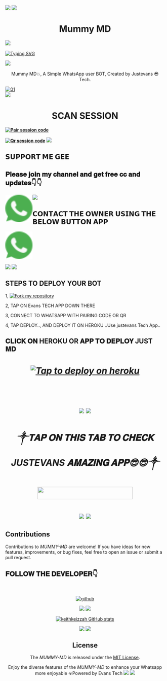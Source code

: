 <a><img src='https://i.imgur.com/LyHic3i.gif'/></a>
<a><img src='https://i.imgur.com/LyHic3i.gif'/></a>
 <h1 align="center"> Mummy MD</h1>


<a><img src='https://telegra.ph/file/ddd699269a1e50008ac4e.jpg'/></a>
      
[![Typing SVG](https://readme-typing-svg.herokuapp.com?font=Rockstar-ExtraBold&color=pink&lines=Ȃ̈M̑̈+Mummy+M̑̈D̑̈+C̑̈Ȓ̈Ȇ̈Ȃ̈T̑̈Ȇ̈D̑̈+B̑̈Y̑̈+JUSTEVANS)](https://git.io/typing-svg)

<a><img src='https://i.imgur.com/LyHic3i.gif'/></a>
 
<p align="center"> Mummy MD💥, A Simple WhatsApp user BOT, Created by Justevans 😎 Tech.
</p>



  <a href="https://ibb.co/N6NMDtn"><img src="https://telegra.ph/file/ddd699269a1e50008ac4e.jpg" alt="01" border="0" /></a>                     
<a><img src='https://i.imgur.com/LyHic3i.gif'/></a>
 <h1 align="center">  SCAN SESSION </h1>
 

  <a href="https://justevans-session-bd5cfaec090b.herokuapp.com/"><img src="https://img.shields.io/badge/Pair%20session%20code-white" alt="𝐏𝐚𝐢𝐫 𝐬𝐞𝐬𝐬𝐢𝐨𝐧 𝐜𝐨𝐝𝐞" width="300"></a>


  <a href="https://justevans-session-bd5cfaec090b.herokuapp.com/"><img src="https://img.shields.io/badge/qr%20session%20code-orange" alt="𝐐𝐫 𝐬𝐞𝐬𝐬𝐢𝐨𝐧 𝐜𝐨𝐝𝐞" width="300"></a>
<a><img src='https://i.imgur.com/LyHc3i.gif'/></a>
## 𝗦𝗨𝗣𝗣𝗢𝗥𝗧 𝗠𝗘 𝗚𝗘𝗘
## 𝐏𝐥𝐞𝐚𝐬𝐞 𝐣𝐨𝐢𝐧 𝐦𝐲 𝐜𝐡𝐚𝐧𝐧𝐞𝐥 𝐚𝐧𝐝 𝐠𝐞𝐭 𝐟𝐫𝐞𝐞 𝐜𝐜 𝐚𝐧𝐝 𝐮𝐩𝐝𝐚𝐭𝐞𝐬👇👇


<p align="centre">
  <a href="https://whatsapp.com/channel/0029Vaan9TF9Bb62l8wpoD47">
    <img align="left" alt="SIEGRIN | Whastapp" width="86px" src="https://raw.githubusercontent.com/PikaBotz/My_Personal_Space/main/Images/AnyaBot_pics/Anya_v2/Whatsapp.svg" />
  

   
   <a><img src='https://i.imgur.com/LyHic3i.gif'/></a>

## 𝗖𝗢𝗡𝗧𝗔𝗖𝗧 𝗧𝗛𝗘 𝗢𝗪𝗡𝗘𝗥 𝗨𝗦𝗜𝗡𝗚 𝗧𝗛𝗘 𝗕𝗘𝗟𝗢𝗪 𝗕𝗨𝗧𝗧𝗢𝗡 𝗔𝗣𝗣

<p align="left">
  <a href="https://wa.me/2348059540212?text=Hello%20Keith~tech%20...%20I%20need%20some%20help%20in%20huncho%20md">
    <img align="centre" alt="SIEGRIN | Whastapp" width="86px" src="https://raw.githubusercontent.com/PikaBotz/My_Personal_Space/main/Images/AnyaBot_pics/Anya_v2/Whatsapp.svg" />

   
 <a><img src='https://i.imgur.com/LyHic3i.gif'/></a>
<a><img src='https://i.imgur.com/LyHic3i.gif'/></a>

## STEPS TO DEPLOY YOUR BOT


1, <a href="https://github.com/jußt/Mummy-MD1/fork"><img src="https://img.shields.io/badge/Fork%20My%20Repository-blue" alt="Fork my repository" width="300"></a>

2, TAP ON Evans TECH APP DOWN THERE



3, CONNECT TO WHATSAPP WITH PAIRING CODE OR QR



4, TAP DEPLOY.., AND DEPLOY IT ON HEROKU ..Use justevans Tech App..

## 𝐂𝐋𝐈𝐂𝐊 𝐎𝐍 HEROKU OR 𝐀𝐏𝐏 𝐓𝐎 𝐃𝐄𝐏𝐋𝐎𝐘  JUST  𝐌𝐃
<h1 align="center">
 
 ***[![Tap to deploy on heroku](https://www.herokucdn.com/deploy/button.svg)](https://dashboard.heroku.com/new?button-url=https://github.com//MUMMY-MD1&template=https://github.com/JUSTEVANS/MUMMY-MD1.git)***

<br>

<a><img src='https://i.imgur.com/LyHic3i.gif'/></a>
<a><img src='https://i.imgur.com/LyHic3i.gif'/></a>

 <h1 align="center">

***༒𝐓𝐀𝐏 𝐎𝐍 𝐓𝐇𝐈𝐒 𝐓𝐀𝐁 𝐓𝐎 𝐂𝐇𝐄𝐂𝐊 JUSTEVANS 𝐀𝐌𝐀𝐙𝐈𝐍𝐆 𝐀𝐏𝐏😎😎༒***


  ***<p align="center"><a href="https://Justevans-session-bd5cfaec090b.herokuapp.com/">
 <img src="https://img.shields.io/badge/TAP%20HERE%20TO%20OPEN%20KEITH%20TECH%20APP-white?style=for-the-badge&logo=Huncho" width="300" height="38.45"/></a></p>***



<a><img src='https://i.imgur.com/LyHic3i.gif'/></a>
<a><img src='https://i.imgur.com/LyHic3i.gif'/></a>
   
  




## Contributions


Contributions to *MUMMY-MD* are welcome! If you have ideas for new features, improvements, or bug fixes, feel free to open an issue or submit a pull request.
## 𝐅𝐎𝐋𝐋𝐎𝐖 𝐓𝐇𝐄 𝐃𝐄𝐕𝐄𝐋𝐎𝐏𝐄𝐑👇

<br/> <div align="center">
[![github](https://github.com/github.png?size=100)](https://github.com/jußt)

<a><img src='https://i.imgur.com/LyHic3i.gif'/></a>
<a><img src='https://i.imgur.com/LyHic3i.gif'/></a>
  
[![keithkeizzah GitHub stats](https://github-readme-stats.vercel.app/api?username=keithkeizzah&show_icons=true&theme=radical)](https://github.com/justevans)

<a><img src='https://i.imgur.com/LyHic3i.gif'/></a>
<a><img src='https://i.imgur.com/LyHic3i.gif'/></a>

## License

The *MUMMY-MD* is released under the [MIT License](https://opensource.org/licenses/MIT).

Enjoy the diverse features of the *MUMMY-MD*  to enhance your Whatsapp more enjoyable
☣Powered by Evans Tech
<a><img src='https://i.imgur.com/LyHic3i.gif'/></a>
<a><img src='https://i.imgur.com/LyHic3i.gif'/></a>
